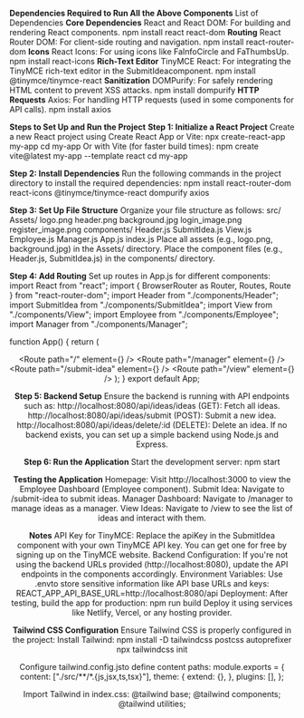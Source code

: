 **Dependencies Required to Run All the Above Components**
List of Dependencies
**Core Dependencies**
React and React DOM: For building and rendering React components.
npm install react react-dom
**Routing**
React Router DOM: For client-side routing and navigation.
npm install react-router-dom
**Icons**
React Icons: For using icons like FaInfoCircle and FaThumbsUp.
npm install react-icons
**Rich-Text Editor**
TinyMCE React: For integrating the TinyMCE rich-text editor in the SubmitIdeacomponent.
npm install @tinymce/tinymce-react
**Sanitization**
DOMPurify: For safely rendering HTML content to prevent XSS attacks.
npm install dompurify
**HTTP Requests**
Axios: For handling HTTP requests (used in some components for API calls).
npm install axios

**Steps to Set Up and Run the Project**
**Step 1: Initialize a React Project**
Create a new React project using Create React App or Vite:
npx create-react-app my-app
cd my-app
Or with Vite (for faster build times):
npm create vite@latest my-app --template react
cd my-app

**Step 2: Install Dependencies**
Run the following commands in the project directory to install the required dependencies:
npm install react-router-dom react-icons @tinymce/tinymce-react dompurify axios

**Step 3: Set Up File Structure**
Organize your file structure as follows:
src/
  Assets/
    logo.png
    header.png
    background.jpg
    login_image.png
    register_image.png
  components/
    Header.js
    SubmitIdea.js
    View.js
    Employee.js
    Manager.js
  App.js
  index.js
Place all assets (e.g., logo.png, background.jpg) in the Assets/ directory.
Place the component files (e.g., Header.js, SubmitIdea.js) in the components/ directory.

**Step 4: Add Routing**
Set up routes in App.js for different components:
import React from "react";
import { BrowserRouter as Router, Routes, Route } from "react-router-dom";
import Header from "./components/Header";
import SubmitIdea from "./components/SubmitIdea";
import View from "./components/View";
import Employee from "./components/Employee";
import Manager from "./components/Manager";

function App() {
  return (
    <Router>
      <Header />
      <Routes>
        <Route path="/" element={<Employee />} />
        <Route path="/manager" element={<Manager />} />
        <Route path="/submit-idea" element={<SubmitIdea />} />
        <Route path="/view" element={<View />} />
      </Routes>
    </Router>
  );
}
export default App;

**Step 5: Backend Setup**
Ensure the backend is running with API endpoints such as:
http://localhost:8080/api/ideas/ideas (GET): Fetch all ideas.
http://localhost:8080/api/ideas/submit (POST): Submit a new idea.
http://localhost:8080/api/ideas/delete/:id (DELETE): Delete an idea.
If no backend exists, you can set up a simple backend using Node.js and Express.

**Step 6: Run the Application**
Start the development server:
npm start

**Testing the Application**
Homepage: Visit http://localhost:3000 to view the Employee Dashboard (Employee component).
Submit Idea: Navigate to /submit-idea to submit ideas.
Manager Dashboard: Navigate to /manager to manage ideas as a manager.
View Ideas: Navigate to /view to see the list of ideas and interact with them.

**Notes**
API Key for TinyMCE:
Replace the apiKey in the SubmitIdea component with your own TinyMCE API key. You can get one for free by signing up on the TinyMCE website.
Backend Configuration:
If you're not using the backend URLs provided (http://localhost:8080), update the API endpoints in the components accordingly.
Environment Variables:
Use .envto store sensitive information like API base URLs and keys: REACT_APP_API_BASE_URL=http://localhost:8080/api
Deployment: 
After testing, build the app for production:
npm run build
Deploy it using services like Netlify, Vercel, or any hosting provider.

**Tailwind CSS Configuration**
Ensure Tailwind CSS is properly configured in the project:
Install Tailwind:
npm install -D tailwindcss postcss autoprefixer
npx tailwindcss init

Configure tailwind.config.jsto define content paths:
module.exports = {
  content: ["./src/**/*.{js,jsx,ts,tsx}"],
  theme: {
    extend: {},
  },
  plugins: [],
};

Import Tailwind in index.css:
@tailwind base;
@tailwind components;
@tailwind utilities;
